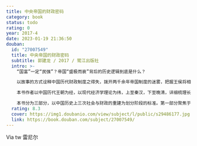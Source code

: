 ```yaml
---
title: 中央帝国的财政密码
category: book
status: todo
rating: 0
year: 2017-4
date: 2023-01-19 21:36:50
douban:
  id: "27007549"
  title: 中央帝国的财政密码
  subtitle: 郭建龙 / 2017 / 鹭江出版社
  intro: >-
    “国富”一定“民强”？帝国“盛极而衰”背后的历史逻辑到底是什么？

    以故事的方式诠释中国历代财政制度之得失，拨开两千余年帝国制度的迷雾，把握王侯将相之外更深层的历史脉络。

    本书作者以中国历代王朝为经，以现代经济学理论为纬，上至秦汉，下至晚清，详细梳理长达两千余年的中央帝国的财政制度之流变，分析历代财政制度之得失，力图从田赋制度、货币制度、官营经济三方面说明中国传统政治之兴衰与帝国财政状况密切相关。

    本书分为三部分，以中国历史上三次社会与财政的重建为划分阶段的标准。第一部分聚焦于秦汉到南朝时期，以汉武帝建立的国有体制，汉武帝、王莽的金融垄断，以及魏晋南北朝时期的土地和户籍制度为线索，解读这段时期的财政现象；第二部分以北魏的土地国有制改革为始，论及唐代土地国有制所引起的巨大混乱，以宋代金融改革引起的大崩溃收场；第三部分自元代政府试验性的财政政策起，随后论述明清时期的保守财政，以晚清财政近代化的努力和惰性为终。
  rating: 8.3
  cover: https://img1.doubanio.com/view/subject/l/public/s29486177.jpg
  link: https://book.douban.com/subject/27007549/
---
```


Via tw 雷尼尔
